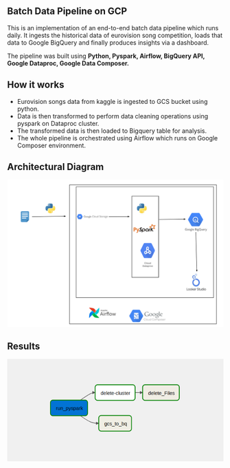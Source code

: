 <h2>Batch Data Pipeline on GCP</h2>

This is an implementation of an end-to-end batch data pipeline which runs daily. It ingests the historical data of eurovision song competition, 
loads that data to Google BigQuery and finally produces insights via a dashboard.

The pipeline was built using **Python, Pyspark, Airflow, BigQuery API, Google Dataproc, Google Data Composer.**

<h2>How it works</h2>

- Eurovision songs data from kaggle is ingested to GCS bucket using python.
- Data is then transformed to perform data cleaning operations using pyspark on Dataproc cluster.
- The transformed data is then loaded to Bigquery table for analysis.
- The whole pipeline is orchestrated using Airflow which runs on Google Composer environment.

<h2>Architectural Diagram</h2>

![](architectural_diagram.png)

<h2>Results</h2>

![](results_airflow.png)
